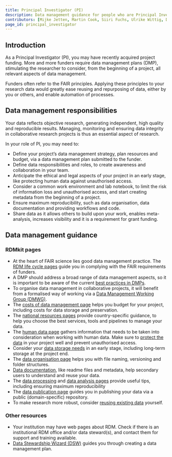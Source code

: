 ```yaml
---
title: Principal Investigator (PI)
description: Data management guidance for people who are Principal Investigators (PIs).
contributors: [Mijke Jetten, Martin Cook, Siiri Fuchs, Ulrike Wittig, Daniel Wibberg, Helena Schnitzer, Xenia Perez-Sitja, Nazeefa Fatima, Gregoire Rossier]
page_id: principal_investigator
---
```


## Introduction

As a Principal Investigator (PI), you may have recently acquired project funding. More and more funders require data management plans (DMP), stimulating the researcher to consider, from the beginning of a project, all relevant aspects of data management. 

Funders often refer to the FAIR principles. Applying these principles to your research data would greatly ease reusing and repurposing of data, either by you or others, and enable automation of processes.


## Data management responsibilities

Your data reflects objective research, generating independent, high quality and reproducible results. Managing, monitoring and ensuring data integrity in collaborative research projects is thus an essential aspect of research.

In your role of PI, you may need to:

 * Define your project’s data management strategy, plan resources and budget, via a data management plan submitted to the funder.
 * Define data responsibilities and roles, to create awareness and collaboration in your team.
 * Anticipate the ethical and legal aspects of your project in an early stage, like protecting human data against unauthorised access.
 * Consider a common work environment and lab notebook, to limit the risk of information loss and unauthorised access, and start creating metadata from the beginning of a project.
 * Ensure maximum reproducibility, such as data organisation, data documentation and providing workflows and code.
 * Share data as it allows others to build upon your work, enables meta-analysis, increases visibility and it is a requirement for grant funding.


## Data management guidance

### RDMkit pages

 * At the heart of FAIR science lies good data management practice. The [RDM life cycle pages](https://rdmkit.elixir-europe.org/data_life_cycle) guide you in complying with the FAIR requirements of funders.
 * A DMP should address a broad range of data management aspects, so it is important to be aware of the current [best practices in DMPs](https://rdmkit.elixir-europe.org/data_management_plan).
 * To organise data management in collaborative projects, it will benefit from a formalised way of working via a [Data Management Working Group (DMWG)](https://rdmkit.elixir-europe.org/dm_coordination).
 * The [costs of data management page](https://rdmkit.elixir-europe.org/costs_data_management) helps you budget for your project, including costs for data storage and preservation.
 * The [national resources pages](https://rdmkit.elixir-europe.org/national_resources) provide country-specific guidance, to help you choose the best services, tools and pipelines to manage your data.
 * The [human data page](https://rdmkit.elixir-europe.org/human_data#planning-for-projects-with-human-data) gathers information that needs to be taken into consideration when working with human data. Make sure to [protect the data](https://rdmkit.elixir-europe.org/data_protection#how-do-you-ensure-that-your-data-is-handled-securely) in your project well and prevent unauthorised access.
 * Consider your [data storage needs](https://rdmkit.elixir-europe.org/storage#where-should-you-store-the-data-after-the-end-of-the-project) in an early stage, including long-term storage at the project end.
 * The [data organisation page](https://rdmkit.elixir-europe.org/data_organisation#how-do-you-manage-file-versioning) helps you with file naming, versioning and folder structures.
 * [Data documentation](https://rdmkit.elixir-europe.org/metadata_management), like readme files and metadata, help secondary users to understand and reuse your data.
 * The [data processing](https://rdmkit.elixir-europe.org/processing#what-is-data-processing) and [data analysis pages](https://rdmkit.elixir-europe.org/data_analysis#what-are-the-best-practices-for-data-analysis) provide useful tips, including ensuring maximum reproducibility
 * The [data publication page](https://rdmkit.elixir-europe.org/data_publication#which-repository-should-you-use-to-publish-your-data) guides you in publishing your data via a public (domain-specific) repository.
 * To make research more robust, consider [reusing existing data](https://rdmkit.elixir-europe.org/existing_data#how-can-you-reuse-existing-data) yourself.


### Other resources

 * Your institution may have web pages about RDM. Check if there is an institutional RDM office and/or data steward(s), and contact them for support and training available.
 * [Data Stewardship Wizard (DSW)](https://ds-wizard.org/) guides you through creating a data management plan.

